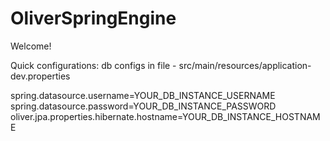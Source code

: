 # OliverSpringEngine

Welcome! 

Quick configurations: 
db configs in file - src/main/resources/application-dev.properties

spring.datasource.username=YOUR_DB_INSTANCE_USERNAME
spring.datasource.password=YOUR_DB_INSTANCE_PASSWORD
oliver.jpa.properties.hibernate.hostname=YOUR_DB_INSTANCE_HOSTNAME
